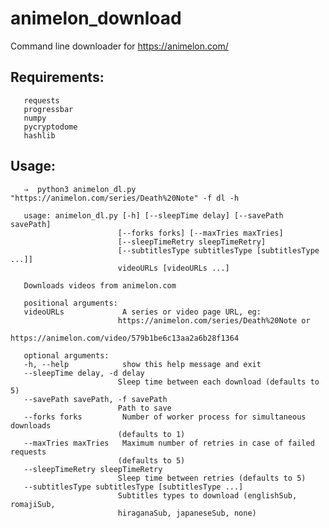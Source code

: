 

# animelon_download
Command line downloader for https://animelon.com/

## Requirements:
       requests
       progressbar
       numpy
       pycryptodome
       hashlib
## Usage:

       ⇒  python3 animelon_dl.py "https://animelon.com/series/Death%20Note" -f dl -h

       usage: animelon_dl.py [-h] [--sleepTime delay] [--savePath savePath]
                            [--forks forks] [--maxTries maxTries]
                            [--sleepTimeRetry sleepTimeRetry]
                            [--subtitlesType subtitlesType [subtitlesType ...]]
                            videoURLs [videoURLs ...]

       Downloads videos from animelon.com

       positional arguments:
       videoURLs             A series or video page URL, eg:
                            https://animelon.com/series/Death%20Note or
                            https://animelon.com/video/579b1be6c13aa2a6b28f1364

       optional arguments:
       -h, --help            show this help message and exit
       --sleepTime delay, -d delay
                            Sleep time between each download (defaults to 5)
       --savePath savePath, -f savePath
                            Path to save
       --forks forks         Number of worker process for simultaneous downloads
                            (defaults to 1)
       --maxTries maxTries   Maximum number of retries in case of failed requests
                            (defaults to 5)
       --sleepTimeRetry sleepTimeRetry
                            Sleep time between retries (defaults to 5)
       --subtitlesType subtitlesType [subtitlesType ...]
                            Subtitles types to download (englishSub, romajiSub,
                            hiraganaSub, japaneseSub, none)

